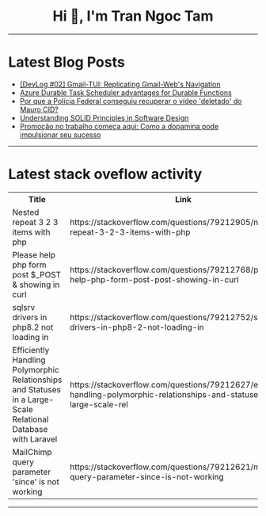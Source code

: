 <h1 align="center">Hi 👋, I'm Tran Ngoc Tam</h1>

---

# Latest Blog Posts 
<!-- BLOG-POST-LIST:START -->
- [[DevLog #02] Gmail-TUI: Replicating Gmail-Web&#39;s Navigation](https://dev.to/dev_vaayen/devlog-02-gmail-tui-replicating-gmail-webs-navigation-blb)
- [Azure Durable Task Scheduler advantages for Durable Functions](https://dev.to/florianlenz/azure-durable-task-scheduler-advantages-for-durable-functions-2944)
- [Por que a Polícia Federal conseguiu recuperar o vídeo &#39;deletado&#39; do Mauro CID?](https://dev.to/valdeirpsr/por-que-os-arquivos-sao-recuperados-de-ssds-mesmo-apos-a-exclusao-383m)
- [Understanding SOLID Principles in Software Design](https://dev.to/be11amer/understanding-solid-principles-in-software-design-2b3)
- [Promoção no trabalho começa aqui: Como a dopamina pode impulsionar seu sucesso](https://dev.to/erick_tmr/promocao-no-trabalho-comeca-aqui-como-a-dopamina-pode-impulsionar-seu-sucesso-2fd)
<!-- BLOG-POST-LIST:END -->

---

# Latest stack oveflow activity
<table>
  <tr><th>Title</th><th>Link</th></tr>
  <!-- STACKOVERFLOW:START --><tr><td>Nested repeat 3 2 3 items with php</td><td>https://stackoverflow.com/questions/79212905/nested-repeat-3-2-3-items-with-php</td></tr><tr><td>Please help php form post $_POST &amp; showing in curl</td><td>https://stackoverflow.com/questions/79212768/please-help-php-form-post-post-showing-in-curl</td></tr><tr><td>sqlsrv drivers in php8.2 not loading in</td><td>https://stackoverflow.com/questions/79212752/sqlsrv-drivers-in-php8-2-not-loading-in</td></tr><tr><td>Efficiently Handling Polymorphic Relationships and Statuses in a Large-Scale Relational Database with Laravel</td><td>https://stackoverflow.com/questions/79212627/efficiently-handling-polymorphic-relationships-and-statuses-in-a-large-scale-rel</td></tr><tr><td>MailChimp query parameter &#39;since&#39; is not working</td><td>https://stackoverflow.com/questions/79212621/mailchimp-query-parameter-since-is-not-working</td></tr><!-- STACKOVERFLOW:END -->
</table>

---


